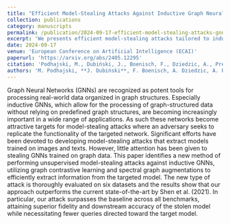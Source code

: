 ```yaml
---
title: "Efficient Model-Stealing Attacks Against Inductive Graph Neural Networks"
collection: publications
category: manuscripts
permalink: /publication/2024-09-17-efficient-model-stealing-attacks-gnn
excerpt: 'We presents efficient model‑stealing attacks tailored to inductive graph neural networks.'
date: 2024-09-17
venue: 'European Conference on Artificial Intelligence (ECAI)'
paperurl: 'https://arxiv.org/abs/2405.12295'
citation: 'Podhajski, M., Dubiński, J., Boenisch, F., Dziedzic, A., Pregowska, A., & Michalak, T. P. (2024). "Efficient Model-Stealing Attacks Against Inductive Graph Neural Networks." In ECAI 2024 (pp. 1438–1445).'
authors: 'M. Podhajski, **J. Dubiński**, F. Boenisch, A. Dziedzic, A. Pregowska, T. Michalak'
---
```

Graph Neural Networks (GNNs) are recognized as potent tools for processing real-world data organized in graph structures. Especially inductive GNNs, which allow for the processing of graph-structured data without relying on predefined graph structures, are becoming increasingly important in a wide range of applications. As such these networks become attractive targets for model-stealing attacks where an adversary seeks to replicate the functionality of the targeted network. Significant efforts have been devoted to developing model-stealing attacks that extract models trained on images and texts. However, little attention has been given to stealing GNNs trained on graph data. This paper identifies a new method of performing unsupervised model-stealing attacks against inductive GNNs, utilizing graph contrastive learning and spectral graph augmentations to efficiently extract information from the targeted model. The new type of attack is thoroughly evaluated on six datasets and the results show that our approach outperforms the current state-of-the-art by Shen et al. (2021). In particular, our attack surpasses the baseline across all benchmarks, attaining superior fidelity and downstream accuracy of the stolen model while necessitating fewer queries directed toward the target model.

